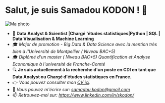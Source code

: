 # Salut, je suis Samadou KODON ! 👋
![Ma photo](https://media.licdn.com/media/AAYQAQSOAAgAAQAAAAAAAB-zrMZEDXI2T62PSuT6kpB6qg.png)

- 🔭 **Data Analyst & Scientist |Chargé 'études statistiques|Python | SQL | Data Visualisation & Machine Learning**
- 🎓 *Major de promotion - Big Data & Data Science avec la mention très bien à l'Université de Montpellier ( Niveau BAC+5)*
- 🎓 *Diplômé d'un master ( Niveau BAC+5) Quantification et Analyse Economique à l'université de Franche-Comté*
- 🔍 **Je suis actuellement à la recherche d'un poste en CDI en tant que Data Analyst ou Chargé d'études statistiques en France.**
- 👉 *Vous pouvez consulter mon [CV ici](https://github.com/Samadkod/Mon-portfolio_data/blob/main/CV_2024-10-16_Samadou_KODON.pdf).*
- 📧 *Vous pouvez m'écrire sur: samadou.kodon@gmail.com*
- 📫 *Retrouvez-moi sur: https://www.linkedin.com/in/skodon/*
